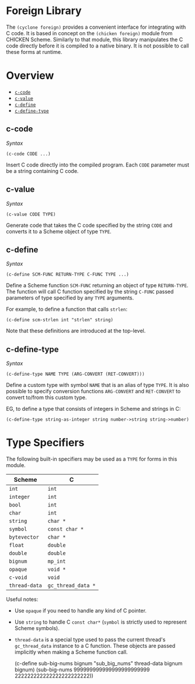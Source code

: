 # Foreign Library

The `(cyclone foreign)` provides a convenient interface for integrating with C code. It is based in concept on the `(chicken foreign)` module from CHICKEN Scheme. Similarly to that module, this library manipulates the C code directly before it is compiled to a native binary. It is not possible to call these forms at runtime.

# Overview

- [`c-code`](#c-code)
- [`c-value`](#c-value)
- [`c-define`](#c-define)
- [`c-define-type`](#c-define-type)

## c-code

*Syntax*

    (c-code CODE ...)

Insert C code directly into the compiled program. Each `CODE` parameter must be a string containing C code.

## c-value

*Syntax*

    (c-value CODE TYPE)

Generate code that takes the C code specified by the string `CODE` and converts it to a Scheme object of type `TYPE`.

## c-define

*Syntax*

    (c-define SCM-FUNC RETURN-TYPE C-FUNC TYPE ...)

Define a Scheme function `SCM-FUNC` returning an object of type `RETURN-TYPE`. The function will call C function specified by the string `C-FUNC` passed parameters of type specified by any `TYPE` arguments.

For example, to define a function that calls `strlen`:

    (c-define scm-strlen int "strlen" string)

Note that these definitions are introduced at the top-level.

## c-define-type

*Syntax*

    (c-define-type NAME TYPE (ARG-CONVERT (RET-CONVERT)))

Define a custom type with symbol `NAME` that is an alias of type `TYPE`. It is also possible to specify conversion functions `ARG-CONVERT` and `RET-CONVERT` to convert to/from this custom type.

EG, to define a type that consists of integers in Scheme and strings in C: 

    (c-define-type string-as-integer string number->string string->number)


# Type Specifiers

The following built-in specifiers may be used as a `TYPE` for forms in this module. 

Scheme | C
------ | -
`int` | `int`
`integer` | `int`
`bool` | `int`
`char` | `int`
`string` | `char *`
`symbol` | `const char *`
`bytevector` | `char *`
`float` | `double`
`double` | `double`
`bignum` | `mp_int`
`opaque` | `void *`
`c-void` | `void`
`thread-data` | `gc_thread_data *`

Useful notes:
- Use `opaque` if you need to handle any kind of C pointer.
- Use `string` to handle C `const char*` (`symbol` is strictly used to represent Scheme symbols).
- `thread-data` is a special type used to pass the current thread's `gc_thread_data` instance to a C function. These objects are passed implicitly when making a Scheme function call.

     (c-define sub-big-nums bignum "sub_big_nums" thread-data bignum bignum)
     (sub-big-nums 
        999999999999999999999999
        222222222222222222222222))

